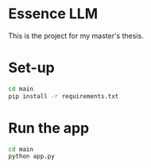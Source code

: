 # Essence LLM
This is the project for my master's thesis.

# Set-up
```bash
cd main
pip install -r requirements.txt
```

# Run the app
```bash
cd main
python app.py
```